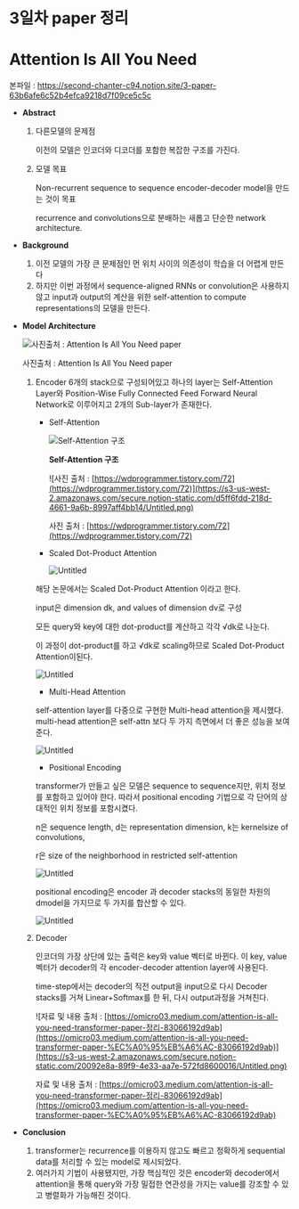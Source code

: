 # 3일차 p****aper 정리****

# **Attention Is All You Need**
본파일 : https://second-chanter-c94.notion.site/3-paper-63b6afe6c52b4efca9218d7f09ce5c5c
- **Abstract**
    1. 다른모델의 문제점
        
        이전의 모델은 인코더와 디코더를 포함한 복잡한 구조를 가진다.
        
    2. 모델 목표
        
        Non-recurrent sequence to sequence encoder-decoder model을 만드는 것이 목표
        
        recurrence and convolutions으로 분배하는 새롭고 단순한 network architecture.
        
- **Background**
    1. 이전 모델의 가장 큰 문제점인 먼 위치 사이의 의존성이 학습을 더 어렵게 만든다
    2. 하지만 이번 과정에서 sequence-aligned RNNs or convolution은 사용하지 않고 input과 
    output의 계산을 위한 self-attention to compute representations의 모델을 만든다.
- **Model Architecture**
    
    ![사진출처 : Attention Is All You Need paper](https://s3-us-west-2.amazonaws.com/secure.notion-static.com/0a8c357c-5208-4b00-a26a-93f67e9ff449/Untitled.png)
    
    사진출처 : Attention Is All You Need paper
    
    1. Encoder
    6개의 stack으로 구성되어있고 하나의 layer는 Self-Attention Layer와 Position-Wise Fully Connected Feed Forward Neural Network로 이루어지고 2개의 Sub-layer가 존재한다.
        - Self-Attention
            
            ![****Self-Attention 구조****](https://s3-us-west-2.amazonaws.com/secure.notion-static.com/9983776c-4861-41ed-97a9-8233d887e164/Untitled.png)
            
            ****Self-Attention 구조****
            
            ![사진 출처 : [https://wdprogrammer.tistory.com/72](https://wdprogrammer.tistory.com/72)](https://s3-us-west-2.amazonaws.com/secure.notion-static.com/d5ff6fdd-218d-4661-9a6b-8997aff4bb14/Untitled.png)
            
            사진 출처 : [https://wdprogrammer.tistory.com/72](https://wdprogrammer.tistory.com/72)
            
        - Scaled Dot-Product Attention
            
            ![Untitled](https://s3-us-west-2.amazonaws.com/secure.notion-static.com/efa09e0f-2797-4cf6-b663-2146dcf94472/Untitled.png)
            
        
        해당 논문에서는 Scaled Dot-Product Attention 이라고 한다.
        
        input은 dimension dk, and values of dimension dv로 구성
        
        모든 query와 key에 대한 dot-product를 계산하고 각각 √dk로 나눈다.
        
        이 과정이 dot-product를 하고  √dk로 scaling하므로 Scaled Dot-Product Attention이된다.
        
        ![Untitled](https://s3-us-west-2.amazonaws.com/secure.notion-static.com/24afeaad-e4f3-4e46-98b4-1e29a7aa509a/Untitled.png)
        
        - Multi-Head Attention
        
        self-attention layer를 다중으로 구현한 Multi-head attention을 제시했다. multi-head attention은 self-attn 보다 두 가지 측면에서 더 좋은 성능을 보여준다.
        
        ![Untitled](https://s3-us-west-2.amazonaws.com/secure.notion-static.com/abd857ea-0a54-4b03-9773-4536770749f2/Untitled.png)
        
        - Positional Encoding
        
        transformer가 만들고 싶은 모델은 sequence to sequence지만, 위치 정보를 포함하고 있어야 한다. 따라서 positional encoding 기법으로 각 단어의 상대적인 위치 정보를 포함시켰다.
        
        n은 sequence length, d는 representation dimension, k는 kernelsize of convolutions, 
        
        r은 size of the neighborhood in restricted self-attention
        
        ![Untitled](https://s3-us-west-2.amazonaws.com/secure.notion-static.com/165a74d8-37ac-439e-9b8d-13655622dbad/Untitled.png)
        
        positional encoding은 encoder 과 decoder stacks의 동일한 차원의 dmodel을 가지므로 두 가지를 합산할 수 있다.
        
        ![Untitled](https://s3-us-west-2.amazonaws.com/secure.notion-static.com/bea0044e-cad7-456b-84fa-c83317ec4af4/Untitled.png)
        
    2. Decoder
        
        인코더의 가장 상단에 있는 출력은 key와 value 벡터로 바뀐다. 이 key, value 벡터가 decoder의 각 encoder-decoder attention layer에 사용된다.
        
        time-step에서는 decoder의 직전 output을 input으로 다시 Decoder stacks를 거쳐 Linear+Softmax를 한 뒤, 다시 output과정을 거쳐친다.
        
        ![자료 및 내용 출처 : [https://omicro03.medium.com/attention-is-all-you-need-transformer-paper-정리-83066192d9ab](https://omicro03.medium.com/attention-is-all-you-need-transformer-paper-%EC%A0%95%EB%A6%AC-83066192d9ab)](https://s3-us-west-2.amazonaws.com/secure.notion-static.com/20092e8a-89f9-4e33-aa7e-572fd8600016/Untitled.png)
        
        자료 및 내용 출처 : [https://omicro03.medium.com/attention-is-all-you-need-transformer-paper-정리-83066192d9ab](https://omicro03.medium.com/attention-is-all-you-need-transformer-paper-%EC%A0%95%EB%A6%AC-83066192d9ab)
        
    
- ****Conclusion****
    1. transformer는 recurrence를 이용하지 않고도 빠르고 정확하게 sequential data를 처리할 수 있는 model로 제시되었다.
    2. 여러가지 기법이 사용됐지만, 가장 핵심적인 것은 encoder와 decoder에서 attention을 통해 query와 가장 밀접한 연관성을 가지는 value를 강조할 수 있고 병렬화가 가능해진 것이다.
